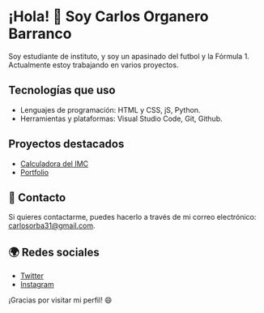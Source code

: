 # ¡Hola! 👋 Soy Carlos Organero Barranco

Soy estudiante de instituto, y soy un apasinado del futbol y la Fórmula 1. Actualmente estoy trabajando en varios proyectos.

## Tecnologías que uso

- Lenguajes de programación: HTML y CSS, jS, Python.
- Herramientas y plataformas: Visual Studio Code, Git, Github.

## Proyectos destacados

- [Calculadora del IMC](https://github.com/CarlosOrba31/Calculadora-de-IMC)
- [Portfolio](https://github.com/CarlosOrba31/portfoliocarlos.github.io)

## 📧 Contacto 

Si quieres contactarme, puedes hacerlo a través de mi correo electrónico: [carlosorba31@gmail.com](mailto:carlosorba31@gmail.com).

## 🌍 Redes sociales

- [Twitter](https://twitter.com/Carlos_Orba31)
- [Instagram](https://www.instagram.com/carlosorba_08/)


¡Gracias por visitar mi perfil! 😄
